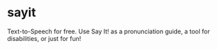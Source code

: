 # sayit
Text-to-Speech for free.  Use Say It! as a pronunciation guide, a tool for disabilities, or just for fun! 
